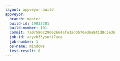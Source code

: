 ```yaml
---
layout: appveyor-build
appveyor:
  branch: master
  build-id: 19833301
  build-number: 101
  commit: 7a07580229062664afe3ad0570ed6a841d8c3e36
  job-id: acyvb33ysuti7aea
  job-number: 1
  os-name: Windows
  test-result: 0
---
```

